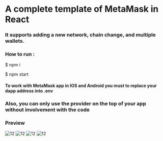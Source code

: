# A complete template of MetaMask in React
### It supports adding a new network, chain change, and multiple wallets.
### How to run :
$ npm i 

$ npm start



#### To work with MetaMask app in IOS and Android you must to replace your dapp address into .env

### Also, you can only use the provider on the top of your app without involvement with the code

### Preview

<img src="https://parsefiles.back4app.com/CFmmXcOhm1GdgoqQQOWOA9AofNxCuPlm60TlDvr7/38b9d2c796ca4e5dfc4683e9934c1b12_1.PNG" alt="12" border="0">

<img src="https://parsefiles.back4app.com/CFmmXcOhm1GdgoqQQOWOA9AofNxCuPlm60TlDvr7/4dfdb72f5767c33bd42c555e6bb329bc_2.PNG" alt="12" border="0">

<img src="https://parsefiles.back4app.com/CFmmXcOhm1GdgoqQQOWOA9AofNxCuPlm60TlDvr7/4d47c0e859a1b05b2b4d2ca786f44f17_3.PNG" alt="12" border="0">

<img src="https://parsefiles.back4app.com/CFmmXcOhm1GdgoqQQOWOA9AofNxCuPlm60TlDvr7/2be032100443add06099c2f5d5a6fc8a_4.PNG" alt="12" border="0">

